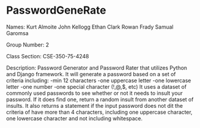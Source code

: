 # PasswordGeneRate
Names:
Kurt Almoite
John Kellogg
Ethan Clark
Rowan Frady
Samual Garomsa

Group Number: 2

Class Section:
CSE-350-75-4248

Description:
Password Generator and Password Rater that utilizes Python and Django framework. It will generate a password based on a set of criteria including:
-min 12 characters
-one uppercase letter
-one lowercase letter
-one number
-one special character (!,@,$, etc) 
It uses a dataset of commonly used passwords to see whether or not it needs to insult your password. If it does find one, return a random insult from another dataset of insults. It also returns a statement if the input password does not dit the criteria of have more than 4 characters, including one uppercase character, one lowercase character and not including whitespace.
